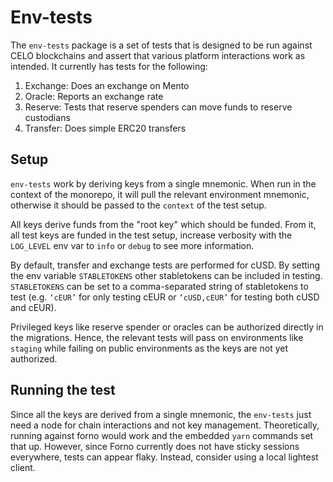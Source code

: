 # Env-tests

The `env-tests` package is a set of tests that is designed to be run against CELO blockchains and assert that various platform interactions work as intended. It currently has tests for the following:

1. Exchange: Does an exchange on Mento
2. Oracle: Reports an exchange rate
3. Reserve: Tests that reserve spenders can move funds to reserve custodians
4. Transfer: Does simple ERC20 transfers

## Setup

`env-tests` work by deriving keys from a single mnemonic. When run in the context of the monorepo, it will pull the relevant environment mnemonic, otherwise it should be passed to the `context` of the test setup.

All keys derive funds from the "root key" which should be funded. From it, all test keys are funded in the test setup, increase verbosity with the `LOG_LEVEL` env var to `info` or `debug` to see more information.

By default, transfer and exchange tests are performed for cUSD. By setting the env variable `STABLETOKENS` other stabletokens can be included in testing. `STABLETOKENS` can be set to a comma-separated string of stabletokens to test (e.g. `‘cEUR’` for only testing cEUR or `‘cUSD,cEUR’` for testing both cUSD and cEUR). 

Privileged keys like reserve spender or oracles can be authorized directly in the migrations. Hence, the relevant tests will pass on environments like `staging` while failing on public environments as the keys are not yet authorized.

## Running the test

Since all the keys are derived from a single mnemonic, the `env-tests` just need a node for chain interactions and not key management. Theoretically, running against forno would work and the embedded `yarn` commands set that up. However, since Forno currently does not have sticky sessions everywhere, tests can appear flaky. Instead, consider using a local lightest client.
